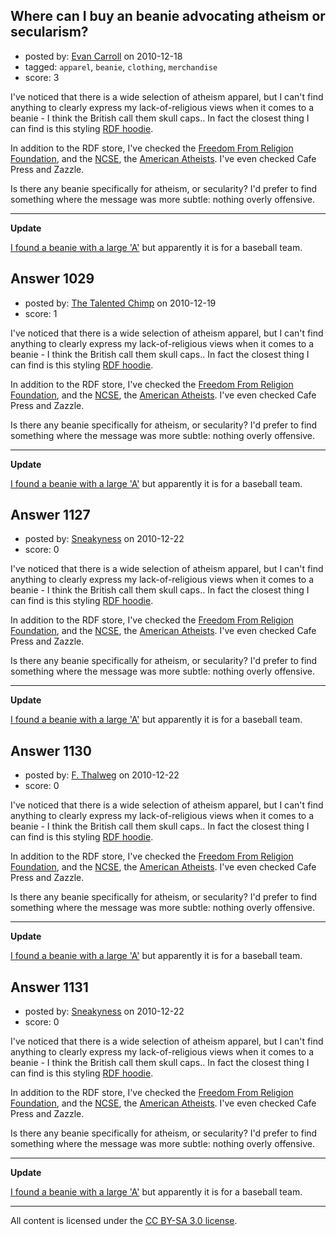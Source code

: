 ## Where can I buy an beanie advocating atheism or secularism?

- posted by: [Evan Carroll](https://stackexchange.com/users/-1/5-evan-carroll) on 2010-12-18
- tagged: `apparel`, `beanie`, `clothing`, `merchandise`
- score: 3

I've noticed that there is a wide selection of atheism apparel, but I can't find anything to clearly express my lack-of-religious views when it comes to a beanie - I think the British call them skull caps.. In fact the closest thing I can find is this styling [RDF hoodie](http://store.richarddawkins.net/products/limited-edition-rdf-navy-hoodie).

In addition to the RDF store, I've checked the [Freedom From Religion Foundation](http://www.ffrf.org/shop/), and the [NCSE](http://ncse.com/ncsestore), the [American Atheists](https://atheists.org/store). I've even checked Cafe Press and Zazzle.

Is there any beanie specifically for atheism, or secularity? I'd prefer to find something where the message was more subtle: nothing overly offensive.

----

**Update**

[I found a beanie with a large 'A'](http://cgi.ebay.com/BEANIE-ATLANTA-BRAVES-Baseball-SKULL-Wrap-HAT-BLACK-/120660961359?pt=US_Hats&hash=item1c17f4284f) but apparently it is for a baseball team.


## Answer 1029

- posted by: [The Talented Chimp](https://stackexchange.com/users/-1/210-the-talented-chimp) on 2010-12-19
- score: 1

I've noticed that there is a wide selection of atheism apparel, but I can't find anything to clearly express my lack-of-religious views when it comes to a beanie - I think the British call them skull caps.. In fact the closest thing I can find is this styling [RDF hoodie](http://store.richarddawkins.net/products/limited-edition-rdf-navy-hoodie).

In addition to the RDF store, I've checked the [Freedom From Religion Foundation](http://www.ffrf.org/shop/), and the [NCSE](http://ncse.com/ncsestore), the [American Atheists](https://atheists.org/store). I've even checked Cafe Press and Zazzle.

Is there any beanie specifically for atheism, or secularity? I'd prefer to find something where the message was more subtle: nothing overly offensive.

----

**Update**

[I found a beanie with a large 'A'](http://cgi.ebay.com/BEANIE-ATLANTA-BRAVES-Baseball-SKULL-Wrap-HAT-BLACK-/120660961359?pt=US_Hats&hash=item1c17f4284f) but apparently it is for a baseball team.


## Answer 1127

- posted by: [Sneakyness](https://stackexchange.com/users/-1/170-sneakyness) on 2010-12-22
- score: 0

I've noticed that there is a wide selection of atheism apparel, but I can't find anything to clearly express my lack-of-religious views when it comes to a beanie - I think the British call them skull caps.. In fact the closest thing I can find is this styling [RDF hoodie](http://store.richarddawkins.net/products/limited-edition-rdf-navy-hoodie).

In addition to the RDF store, I've checked the [Freedom From Religion Foundation](http://www.ffrf.org/shop/), and the [NCSE](http://ncse.com/ncsestore), the [American Atheists](https://atheists.org/store). I've even checked Cafe Press and Zazzle.

Is there any beanie specifically for atheism, or secularity? I'd prefer to find something where the message was more subtle: nothing overly offensive.

----

**Update**

[I found a beanie with a large 'A'](http://cgi.ebay.com/BEANIE-ATLANTA-BRAVES-Baseball-SKULL-Wrap-HAT-BLACK-/120660961359?pt=US_Hats&hash=item1c17f4284f) but apparently it is for a baseball team.


## Answer 1130

- posted by: [F. Thalweg](https://stackexchange.com/users/-1/297-f-thalweg) on 2010-12-22
- score: 0

I've noticed that there is a wide selection of atheism apparel, but I can't find anything to clearly express my lack-of-religious views when it comes to a beanie - I think the British call them skull caps.. In fact the closest thing I can find is this styling [RDF hoodie](http://store.richarddawkins.net/products/limited-edition-rdf-navy-hoodie).

In addition to the RDF store, I've checked the [Freedom From Religion Foundation](http://www.ffrf.org/shop/), and the [NCSE](http://ncse.com/ncsestore), the [American Atheists](https://atheists.org/store). I've even checked Cafe Press and Zazzle.

Is there any beanie specifically for atheism, or secularity? I'd prefer to find something where the message was more subtle: nothing overly offensive.

----

**Update**

[I found a beanie with a large 'A'](http://cgi.ebay.com/BEANIE-ATLANTA-BRAVES-Baseball-SKULL-Wrap-HAT-BLACK-/120660961359?pt=US_Hats&hash=item1c17f4284f) but apparently it is for a baseball team.


## Answer 1131

- posted by: [Sneakyness](https://stackexchange.com/users/-1/170-sneakyness) on 2010-12-22
- score: 0

I've noticed that there is a wide selection of atheism apparel, but I can't find anything to clearly express my lack-of-religious views when it comes to a beanie - I think the British call them skull caps.. In fact the closest thing I can find is this styling [RDF hoodie](http://store.richarddawkins.net/products/limited-edition-rdf-navy-hoodie).

In addition to the RDF store, I've checked the [Freedom From Religion Foundation](http://www.ffrf.org/shop/), and the [NCSE](http://ncse.com/ncsestore), the [American Atheists](https://atheists.org/store). I've even checked Cafe Press and Zazzle.

Is there any beanie specifically for atheism, or secularity? I'd prefer to find something where the message was more subtle: nothing overly offensive.

----

**Update**

[I found a beanie with a large 'A'](http://cgi.ebay.com/BEANIE-ATLANTA-BRAVES-Baseball-SKULL-Wrap-HAT-BLACK-/120660961359?pt=US_Hats&hash=item1c17f4284f) but apparently it is for a baseball team.



---

All content is licensed under the [CC BY-SA 3.0 license](https://creativecommons.org/licenses/by-sa/3.0/).

